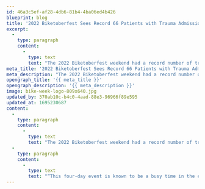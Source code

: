 ```yaml
---
id: 46a3c5ef-af28-4db6-81b4-4ba06ed4b426
blueprint: blog
title: '2022 Biketoberfest Sees Record 66 Patients with Trauma Admissions to Halifax Health'
excerpt:
  -
    type: paragraph
    content:
      -
        type: text
        text: "The 2022 Biketoberfest weekend had a record number of trauma admissions and trauma team activations with 23 admitted for trauma and 32 trauma team activations.\_This number grew from 2021 by 17 admissions or activations."
meta_title: '2022 Biketoberfest Sees Record 66 Patients with Trauma Admissions to Halifax Health'
meta_description: "The 2022 Biketoberfest weekend had a record number of trauma admissions and trauma team activations with 23 admitted for trauma and 32 trauma team activations.\_This number grew from 2021 by 17 admissions or activations."
opengraph_title: '{{ meta_title }}'
opengraph_description: '{{ meta_description }}'
image: bike-week-logo-809x640.jpg
updated_by: 370ab10c-b4c0-4aad-88e3-96966f89e595
updated_at: 1695230687
content:
  -
    type: paragraph
    content:
      -
        type: text
        text: "The 2022 Biketoberfest weekend had a record number of trauma admissions and trauma team activations with 23 admitted for trauma and 32 trauma team activations.\_This number grew from 2021 by 17 admissions or activations."
  -
    type: paragraph
    content:
      -
        type: text
        text: "“This four-day event is known to be a busy time in the emergency department at our three hospitals, but this year was the busiest year of the last four years with 66 patients admitted with trauma. Having a Level II Trauma Center in Volusia county is a blessing,” said Lindsay Martin, Director of Nursing, Halifax Health – Emergency and Trauma Services. The demographics of patients with trauma showed 48 years old on average with Volusia county residents making up 53% of those patients. “I can’t say enough about the teamwork and commitment of our hospital staff.\_Everyone gears up for this event and is ready to provide the highest level of care in the area to support our community’s special events.\_We work hand in hand with law enforcement and first responders to be there when we are needed,” said Martin. “It’s why we are here.”"
---
```

